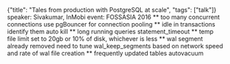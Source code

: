 {"title": "Tales from production with PostgreSQL at scale", "tags": ["talk"]}
speaker: Sivakumar, InMobi
event: FOSSASIA 2016
** too many concurrent connections
use pgBouncer for connection pooling
** idle in transactions
identify them
auto kill
** long running queries
statement_timeout
** temp file limit
set to 20gb or 10% of disk, whichever is less
** wal segment already removed
need to tune wal_keep_segments
based on network speed and rate of wal file creation
** frequently updated tables
autovacuum
